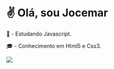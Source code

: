# :v: Olá, sou Jocemar
<p>
📝 - Estudando Javascript.
</p><p>
🎓 - Conhecimento em Html5 e Css3.
</p>

<p aling="left">
  <a href="https://www.linkedin.com/in/jocemar-vogel/"><img src="https://img.shields.io/badge/LinkedIn-0077B5?style=for-the-badge&logo=linkedin&logoColor=white`"/></a>
</p>

<!---

![Top Langs](https://github-readme-stats.vercel.app/api/top-langs/?username=jocemarvogel&layout=compact)


<img src="https://img.shields.io/badge/HTML5-E34F26?style=for-the-badge&logo=html5&logoColor=white"> <img src="https://img.shields.io/badge/CSS3-1572B6?style=for-the-badge&logo=css3&logoColor=dark">
--->


